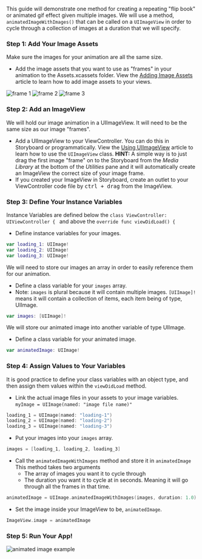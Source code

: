 This guide will demonstrate one method for creating a repeating "flip book" or animated gif effect given multiple images. We will use a method, ``animatedImageWithImages()`` that can be called on a ``UIImageView`` in order to cycle through a collection of images at a duration that we will specify.

### Step 1: Add Your Image Assets  
Make sure the images for your animation are all the same size.  
- Add the image assets that you want to use as "frames" in your animation to the Assets.xcassets folder. View the [Adding Image Assets](https://github.com/codepath/ios_guides/wiki/Adding-Image-Assets) article to learn how to add image assets to your views.
 
![frame 1](http://i.imgur.com/SnGmQAi.png) ![frame 2](http://i.imgur.com/Pzw1BNR.png) ![frame 3](http://i.imgur.com/NTfz9I7.png)

### Step 2: Add an ImageView
We will hold our image animation in a UIImageView. It will need to be the same size as our image "frames".  
- Add a UIImageView to your ViewController. You can do this in Storyboard or programmatically. View the [Using UIImageView](http://courses.codepath.com/courses/ios_for_designers/pages/using_uiimageview) article to learn how to use the `UIImageView` class. **HINT:** A simple way is to just drag the first image "frame" on to the Storyboard from the *Media Library* at the bottom of the *Utilities* pane and it will automatically create an ImageView the correct size of your image frame. 
- If you created your ImageView in Storyboard, create an outlet to your ViewController code file by <kbd>ctrl + drag</kbd> from the ImageView.
  
### Step 3: Define Your Instance Variables  
Instance Variables are defined below the ``class ViewController: UIViewController { `` and above the ``override func viewDidLoad() {``
- Define instance variables for your images.

```Swift
var loading_1: UIImage!
var loading_2: UIImage!
var loading_3: UIImage!
```  

We will need to store our images an array in order to easily reference them for our animation.  
- Define a class variable for your ``images`` array. 
- Note: ``images`` is plural because it will contain multiple images. ``[UIImage]!`` means it will contain a collection of items, each item being of type, UIImage.

```Swift
var images: [UIImage]!
```

We will store our animated image into another variable of type UIImage.  
- Define a class variable for your animated image.

```Swift
var animatedImage: UIImage!
```

### Step 4: Assign Values to Your Variables
It is good practice to define your class variables with an object type, and then assign them values within the ``viewDidLoad`` method.  
- Link the actual image files in your assets to your image variables. ``myImage = UIImage(named: "image file name)"``

```Swift
loading_1 = UIImage(named: "loading-1")
loading_2 = UIImage(named: "loading-2")
loading_3 = UIImage(named: "loading-3")
```

- Put your images into your ``images`` array.

```Swift
images = [loading_1, loading_2, loading_3]
```

- Call the ``animatedImageWithImages`` method and store it in ``animatedImage`` This method takes two arguments
   - The array of images you want it to cycle through
   - The duration you want it to cycle at in seconds. Meaning it will go through all the frames in that time.

```Swift
animatedImage = UIImage.animatedImageWithImages(images, duration: 1.0)
```

- Set the image inside your ImageView to be, ``animatedImage``.

```Swift
ImageView.image = animatedImage
```

### Step 5: Run Your App!  
![animated image example](http://i.imgur.com/SjDREPj.gif)